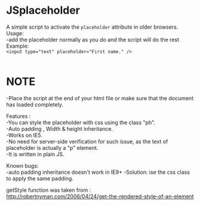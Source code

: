 # JSplaceholder
A simple script to activate the `placeholder` attribute in older browsers.<br />
Usage:<br />
  -add the placeholder normally as you do and the script will do the rest<br />
Example:<br />
  `<input type="text" placeholder="First name." />`<br /><br />



# NOTE
  -Place the script at the end of your html file or make sure that the document has loaded completely.  

Features :<br />
  -You can style the placeholder with css using the class "ph".<br />
  -Auto padding , Width & height inheritance.<br />
  -Works on IE5.<br />
  -No need for server-side verification for such issue, as the text of placeholder is actually a "p" element.<br />
  -It is written in plain JS.<br />
  
Known bugs:<br />
  -auto padding inheritance doesn't work in IE9+
  -Solution: ise the css class to apply the same padding.
  
getStyle function was taken from : http://robertnyman.com/2006/04/24/get-the-rendered-style-of-an-element<br />
